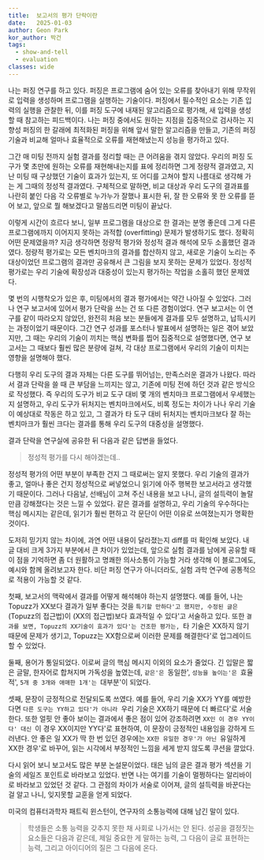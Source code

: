 ```yaml
---
title:  보고서의 평가 단락이란
date:   2025-01-03
author: Geon Park
kor_author: 박건
tags:
  - show-and-tell
  - evaluation
classes: wide
---
```


나는 퍼징 연구를 하고 있다.
퍼징은 프로그램에 숨어 있는 오류를 찾아내기 위해
무작위로 입력을 생성하며 프로그램을 실행하는 기술이다.
퍼징에서 필수적인 요소는 기존 입력의 실행을 관찰한 뒤,
이를 퍼징 도구에 내재된 알고리즘으로 평가해, 새 입력을 생성할 때 참고하는 피드백이다.
나는 퍼징 중에서도 원하는 지점을 집중적으로 검사하는 지향성 퍼징의 한 갈래에 최적화된 퍼징을 위해
앞서 말한 알고리즘을 만들고,
기존의 퍼징 기술과 비교해 얼마나 효율적으로 오류를 재현해냈는지 성능을 평가하고 있다.

그간 매 미팅 전까지 실험 결과를 정리할 때는 큰 어려움을 겪지 않았다.
우리의 퍼징 도구가 몇 초만에 원하는 오류를 재현해내는지를 표에 정리하면 그게 정량적 결과였고,
지난 미팅 때 구상했던 기술이 효과가 있는지, 또 어디를 고쳐야 할지 나름대로 생각해 가는 게 그때의 정성적 결과였다.
구체적으로 말하면, 비교 대상과 우리 도구의 결과표를 나란히 붙인 다음 각 오류별로 누가누가 잘했나 표시한 뒤,
잘 한 오류와 못 한 오류를 뜯어 보고, 앞으로 뭘 해보겠다고 말씀드리면 미팅이 끝났다.

이렇게 시간이 흐르다 보니,
일부 프로그램을 대상으로 한 결과는 분명 좋은데 그게 다른 프로그램에까지 이어지지 못하는
과적합 (overfitting) 문제가 발생하기도 했다.
정확히 어떤 문제였을까?
지금 생각하면 정량적 평가와 정성적 결과 해석에 모두 소홀했던 결과였다.
정량적 평가로는 모든 벤치마크의 결과를 합산하지 않고, 새로운 기술이 노리는 주 대상이었던 프로그램의 결과만
공유해서 큰 그림을 보지 못하는 문제가 있었다.
정성적 평가로는 우리 기술에 확장성과 대중성이 있는지 평가하는 작업을 소홀히 했던 문제였다.

몇 번의 시행착오가 있은 후, 미팅에서의 결과 평가에서는 약간 나아질 수 있었다.
그러나 연구 보고서에 있어서 평가 단락을 쓰는 건 또 다른 경험이었다.
연구 보고서는 이 연구를 같이 따라오지 않았던, 완전히 처음 보는 분들에게
결과를 모두 설명하고, 납득시키는 과정이었기 때문이다.
그간 연구 성과를 포스터나 발표에서 설명하는 일은 겪어 보았지만,
그 때는 우리의 기술이 끼치는 핵심 변화를 찝어 집중적으로 설명했다면,
연구 보고서는 그 때보다 훨씬 많은 분량에 걸쳐,
각 대상 프로그램에서 우리의 기술이 미치는 영향을 설명해야 했다.

다행히 우리 도구의 결과 자체는 다른 도구를 뛰어넘는, 만족스러운 결과가 나왔다.
따라서 결과 단락을 쓸 때 큰 부담을 느끼지는 않고,
기존에 미팅 전에 하던 것과 같은 방식으로 작성했다.
즉 우리의 도구가 비교 도구 대비 몇 개의 벤치마크 프로그램에서 우세했는지 설명하고,
우리 도구가 뒤처지는 벤치마크에서도, 비록 정도는 차이가 나나 우리 기술이 예상대로 작동은 하고 있고,
그 결과가 타 도구 대비 뒤처지는 벤치마크보다 잘 하는 벤치마크가 훨씬 크다는 결과를 통해
우리 도구의 대중성을 설명했다.

결과 단락을 연구실에 공유한 뒤 다음과 같은 답변을 들었다.

> 정성적 평가를 다시 해야겠는데..

정성적 평가의 어떤 부분이 부족한 건지 그 때로써는 알지 못했다.
우리 기술의 결과가 좋고, 얼마나 좋은 건지 정성적으로 써넣었으니
읽기에 아주 행복한 보고서라고 생각했기 때문이다.
그러나 다음날, 선배님이 고쳐 주신 내용을 보고 나니,
글의 설득력이 놀랄 만큼 강해졌다는 것은 느낄 수 있었다.
같은 결과를 설명하고, 우리 기술의 우수하다는 핵심 메시지는 같은데,
읽기가 훨씬 편하고 각 문단이 어떤 이유로 쓰여졌는지가 명확한 것이다.

도저히 믿기지 않는 차이에, 과연 어떤 내용이 달라졌는지 diff를 떠 확인해 보았다.
내 글 대비 크게 3가지 부분에서 큰 차이가 있었는데,
앞으로 실험 결과를 남에게 공유할 때 이 점을 기억하면
좀 더 원활하고 명쾌한 의사소통이 가능할 거라 생각해
이 블로그에도, 예시와 함께 올려보고자 한다.
비단 퍼징 연구가 아니더라도, 실험 과학 연구에 공통적으로 적용이 가능할 것 같다.

<!-- ======================================================================= -->
첫째, 보고서의 맥락에서 결과를 어떻게 해석해야 하는지 설명했다.
예를 들어, 나는 Topuzz가 XX보다 결과가 일부 좋다는 것을 `특기할 만하다'고 했지만,
수정된 글은 `(Topuzz의 접근법)이 (XX의 접근법)보다 효과적일 수 있다'고
서술하고 있다.
또한 `결과를 보면, Topuzz의 XX기술이 효과가 있다'는 건조한 평가는,
`타 기술은 XX하지 않기 때문에 문제가 생기고,
Topuzz는 XX함으로써 이러한 문제를 해결한다'로 업그레이드할 수 있었다.

둘째, 용어가 통일되었다. 이로써 글의 핵심 메시지 이외의 요소가 줄었다.
긴 입말은 짧은 글말, 한자어로 합쳐지며 가독성을 높였는데,
`같은'은 `동일한', `성능을 높이는'은 `효율적', `5개 중 3개와 애매한 1개'는 `대부분'이 되었다.

셋째, 문장이 긍정적으로 전달되도록 쓰였다.
예를 들어, 우리 기술 XX가 YY를 예방한다면 `다른 도구는 YY하고 있다'가 아니라
`우리 기술은 XX하기 때문에 더 빠르다'로 서술한다.
또한 얼핏 안 좋아 보이는 결과에서 좋은 점이 있어 강조하려면 `XX인 이 경우 YY이다' 대신
`이 경우 XX이지만 YY다'로 표현하여, 이 문장이 긍정적인 내용임을 강하게 드러낸다.
안 좋은 일 XX가 딱 한 번 있던 경우에는 `XX한 유일한 경우'가 아닌 `유일하게 XX한 경우'로
바꾸어, 읽는 시각에서 부정적인 느낌을 세게 받지 않도록 쿠션을 깔았다.

다시 읽어 보니 보고서도 많은 부분 논설문이었다.
태은 님의 글은 결과 평가 섹션을 기술의 세일즈 포인트로 바라보고 있었다.
반면 나는 여기를 기술이 멀쩡하다는 알리바이로 바라보고 있었던 것 같다.
그 관점의 차이가 서술로 이어져, 글의 설득력을 바꾼다는 걸 알고 나니,
잊지못할 교훈을 얻게 되었다.

미국의 컴퓨터과학자 패트릭 윈스턴이, 연구자의 소통능력에 대해 남긴 말이 있다.

> 학생들은 소통 능력을 갖추지 못한 채 사회로 나가서는 안 된다.
> 성공을 결정짓는 요소들은 다음과 같은데,
> 제일 중요한 게 말하는 능력,
> 그 다음이 글로 표현하는 능력,
> 그리고 아이디어의 질은 그 다음에 온다.

